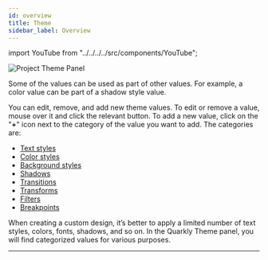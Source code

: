 ```yaml
---
id: overview
title: Theme
sidebar_label: Overview
---
```


import YouTube from "../../../../src/components/YouTube";

![Project Theme Panel](/scr/theme-panel.png)

Some of the values can be used as part of other values. For example, a color value can be part of a shadow style value.

<YouTube videoId="fyLLNYVNG30" />

You can edit, remove, and add new theme values. To edit or remove a value, mouse over it and click the relevant button. To add a new value, click on the "**+**" icon next to the category of the value you want to add. The categories are:

-   [Text styles](/interface/right-panels/theme/text-styles)
-   [Color styles](/interface/right-panels/theme/color-styles)
-   [Background styles](/interface/right-panels/theme/background-styles)
-   [Shadows](/interface/right-panels/theme/shadows)
-   [Transitions](/interface/right-panels/theme/transitions)
-   [Transforms](/interface/right-panels/theme/transforms)
-   [Filters](/interface/right-panels/theme/filters)
-   [Breakpoints](/interface/right-panels/theme/breakpoints)

When creating a custom design, it’s better to apply a limited number of text styles, colors, fonts, shadows, and so on. In the Quarkly Theme panel, you will find categorized values for various purposes.

---
